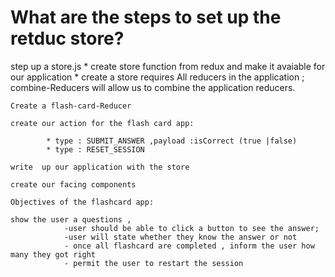 # What are the steps to set up the retduc store?

step up a store.js
    * create store function from redux and make it avaiable for our application
    * create a store requires All reducers in the application ;
    combine-Reducers will allow us to combine the application reducers.

    Create a flash-card-Reducer

    create our action for the flash card app:

            * type : SUBMIT_ANSWER ,payload :isCorrect (true |false)
            * type : RESET_SESSION

    write  up our application with the store

    create our facing components

    Objectives of the flashcard app:

    show the user a questions ,
                -user should be able to click a button to see the answer;
                -user will state whether they know the answer or not
                - once all flashcard are completed , inform the user how many they got right 
                - permit the user to restart the session